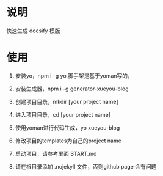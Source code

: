 # 说明

快速生成 docsify 模版

# 使用

1. 安装yo，npm i -g yo,脚手架是基于yoman写的，
2. 安装生成器，npm i -g generator-xueyou-blog
3. 创建项目目录，mkdir [your project name]
4. 进入项目目录，cd [your project name]
5. 使用yoman进行代码生成，yo xueyou-blog
6. 修改项目的templates为自己的project name
7. 启动项目，请参考里面 START.md

8. 请在根目录添加 .nojekyll 文件，否则github page 会有问题
